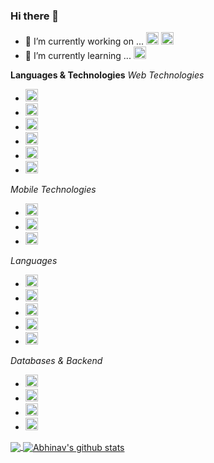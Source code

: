 ### Hi there 👋

<!--
**Abhinav2807/Abhinav2807** is a ✨ _special_ ✨ repository because its `README.md` (this file) appears on your GitHub profile.

Here are some ideas to get you started:

- 🔭 I’m currently working on ...
- 🌱 I’m currently learning ...
- 👯 I’m looking to collaborate on ...
- 🤔 I’m looking for help with ...
- 💬 Ask me about ...
- 📫 How to reach me: ...
- 😄 Pronouns: ...
- ⚡ Fun fact: ...
-->

- 🔭 I’m currently working on ... <code><img height="20" src="https://img.icons8.com/color/48/000000/angularjs.png"/></code> <code><img height="20" src="https://img.icons8.com/color/48/000000/nodejs.png"/></code>
- 🌱 I’m currently learning ... <code><img height="20" src="https://img.icons8.com/bubbles/50/000000/react.png"/></code>
<!-- - 📫 How to reach me: ...  -->


**Languages & Technologies**
 *Web Technologies*
- <code><img height="20" src="https://img.icons8.com/color/48/000000/nodejs.png"/></code>
- <code><img height="20" src="https://img.icons8.com/color/48/000000/angularjs.png"/></code>
- <code><img height="20" src="https://img.icons8.com/bubbles/50/000000/react.png"/></code>
- <code><img height="20" src="https://img.icons8.com/color/2x/html-5.png"></code>
- <code><img height="20" src="https://img.icons8.com/color/2x/css3.png"></code>
- <code><img height="20" src="https://img.icons8.com/color/2x/bootstrap.png"></code>

 *Mobile Technologies*
- <code><img height="20" src="https://img.icons8.com/ios/50/000000/ios-logo.png"/></code>
- <code><img height="20" src="https://img.icons8.com/color/2x/flutter.png"></code>
- <code><img height="20" src="https://img.icons8.com/fluent/2x/android-os.png"></code>

 *Languages*
- <code><img height="20" src="https://img.icons8.com/dusk/2x/python.png"></code>
- <code><img height="20" src="https://img.icons8.com/plasticine/100/000000/swift--v2.png"/></code>
- <code><img height="20" src="https://img.icons8.com/color/2x/dart.png"></code>
- <code><img height="20" src="https://img.icons8.com/color/48/000000/typescript.png"/></code>
- <code><img height="20" src="https://img.icons8.com/color/48/000000/javascript--v1.png"/></code>

 *Databases & Backend*
- <code><img height="20" src="https://img.icons8.com/color/2x/google-firebase-console.png"></code>
- <code><img height="20" src="https://img.icons8.com/ios-filled/2x/mysql.png"></code>
- <code><img height="20" src="https://img.icons8.com/color/2x/mongodb.png"></code>
- <code><img height="20" src="https://img.icons8.com/color/48/000000/nodejs.png"/></code>


<a href="https://github.com/Abhinav2807">
  <img align="center" src="https://github-readme-stats.vercel.app/api/top-langs/?username=Abhinav2807&theme=light&hide_langs_below=1" />
</a>

<a href="https://github.com/Abhinav2807">
 <img align="center" src="https://github-readme-stats.vercel.app/api?username=Abhinav2807&show_icons=true&theme=light&line_height=27" alt="Abhinav's github stats"/>
</a>

  


